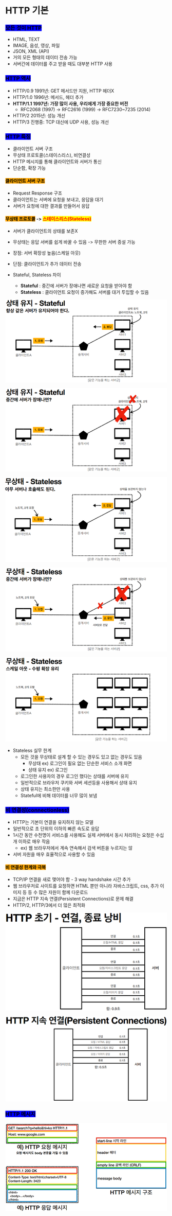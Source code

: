 # HTTP 기본

### <mark style="background-color:blue;">모든 것이 HTTP</mark>

* HTML, TEXT&#x20;
* IMAGE, 음성, 영상, 파일
* JSON, XML (API)
* 거의 모든 형태의 데이터 전송 가능
* 서버간에 데이터를 주고 받을 때도 대부분 HTTP 사용



### <mark style="background-color:blue;">HTTP 역사</mark>

* HTTP/0.9 1991년: GET 메서드만 지원, HTTP 헤더X
* HTTP/1.0 1996년: 메서드, 헤더 추가
* **HTTP/1.1 1997년: 가장 많이 사용, 우리에게 가장 중요한 버전**
  * RFC2068 (1997) -> RFC2616 (1999) -> RFC7230\~7235 (2014)
* HTTP/2 2015년: 성능 개선
* HTTP/3 진행중: TCP 대신에 UDP 사용, 성능 개선



### <mark style="background-color:blue;">HTTP 특징</mark>

* 클라이언트 서버 구조
* 무상태 프로토콜(스테이스리스), 비연결성
* HTTP 메시지를 통해 클라이언트와 서버가 통신&#x20;
* 단순함, 확장 가능



#### <mark style="background-color:orange;">클라이언트 서버 구조</mark>

* Request Response 구조
* 클라이언트는 서버에 요청을 보내고, 응답을 대기
* 서버가 요청에 대한 결과를 만들어서 응답



#### <mark style="background-color:orange;">무상태 프로토콜</mark> -> <mark style="color:red;">스테이스리스(Stateless)</mark>

* 서버가 클라이언트의 상태를 보존X
* 무상태는 응답 서버를 쉽게 바꿀 수 있음 -> 무한한 서버 증설 가능
* 장점: 서버 확장성 높음(스케일 아웃)
*   단점: 클라이언트가 추가 데이터 전송


* Stateful, Stateless 차이
  * **Stateful** : 중간에 서버가 장애나면 새로운 요청을 받아야  함&#x20;
  * **Stateless** : 클라이언트 요청이 증가해도 서버를 대거 투입할 수 있음 &#x20;

![](<../.gitbook/assets/image (16) (1).png>)

![](<../.gitbook/assets/image (9) (1).png>)

![](<../.gitbook/assets/image (12) (1) (1).png>)

![](<../.gitbook/assets/image (14).png>)

![](<../.gitbook/assets/image (11) (1).png>)

* Stateless 실무 한계
  * 모든 것을 무상태로 설계 할 수 있는 경우도 있고 없는 경우도 있음
    * 무상태 ex) 로그인이 필요 없는 단순한 서비스 소개 화면
    * 상태 유지 ex) 로그인
  * 로그인한 사용자의 경우 로그인 했다는 상태를 서버에 유지
  * 일반적으로 브라우저 쿠키와 서버 세션등을 사용해서 상태 유지
  * 상태 유지는 최소한만 사용
  * Stateful에 비해 데이터를 너무 많이 보냄  &#x20;



### <mark style="background-color:blue;">비 연결성(connectionless)</mark>

* HTTP는 기본이 연결을 유지하지 않는 모델
* 일반적으로 초 단위의 이하의 빠른 속도로 응답
* 1시간 동안 수천명이 서비스를 사용해도 실제 서버에서 동시 처리하는 요청은 수십개 이하로 매우 작음
  * ex) 웹 브라우저에서 계속 연속해서 검색 버튼을 누르지는 않
* 서버 자원을 매우 효율적으로 사용할 수 있음



#### <mark style="background-color:orange;">비 연결성 한계와 극복</mark>

* TCP/IP 연결을 새로 맺어야 함 - 3 way handshake 시간 추가
* 웹 브라우저로 사이트를 요청하면 HTML 뿐만 아니라 자바스크립트, css, 추가 이미지 등 등 수 많은 자원이 함께 다운로드
* 지금은 HTTP 지속 연결(Persistent Connections)로 문제 해결
* HTTP/2, HTTP/3에서 더 많은 최적화



![](<../.gitbook/assets/image (15) (1).png>)

![](<../.gitbook/assets/image (13) (1).png>)



### <mark style="background-color:blue;">HTTP 메시지</mark>

![](<../.gitbook/assets/image (22) (1).png>)

